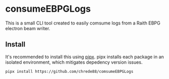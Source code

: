 # consumeEBPGLogs

This is a small CLI tool created to easily comsume logs from a Raith EBPG electron beam writer.

## Install
It's recommended to install this using [pipx](https://pipx.pypa.io). pipx installs each package in an isolated environment, which mitigates depedency version issues.

```sh
pipx install https://github.com/chrede88/comsumeEBPGLogs
```